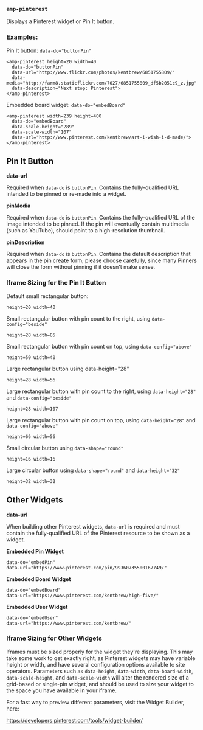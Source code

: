 <!---
Copyright 2015 The AMP HTML Authors.

Licensed under the Apache License, Version 2.0 (the "License");
you may not use this file except in compliance with the License.
You may obtain a copy of the License at

      http://www.apache.org/licenses/LICENSE-2.0

Unless required by applicable law or agreed to in writing, software
distributed under the License is distributed on an "AS-IS" BASIS,
WITHOUT WARRANTIES OR CONDITIONS OF ANY KIND, either express or implied.
See the License for the specific language governing permissions and
limitations under the License.
-->

### <a name=”amp-pinterest”></a> `amp-pinterest`

Displays a Pinterest widget or Pin It button.

### Examples:

Pin It button: `data-do="buttonPin"`

    <amp-pinterest height=20 width=40
      data-do="buttonPin"
      data-url="http://www.flickr.com/photos/kentbrew/6851755809/"
      data-media="http://farm8.staticflickr.com/7027/6851755809_df5b2051c9_z.jpg"
      data-description="Next stop: Pinterest">
    </amp-pinterest>

Embedded board widget: `data-do="embedBoard"`

    <amp-pinterest width=239 height=400
      data-do="embedBoard"
      data-scale-height="289"
      data-scale-width="107"
      data-url="http://www.pinterest.com/kentbrew/art-i-wish-i-d-made/">
    </amp-pinterest>

## Pin It Button

**data-url**

Required when `data-do` is `buttonPin`.  Contains the fully-qualified URL intended to be pinned or re-made into a widget.

**pinMedia**

Required when `data-do` is `buttonPin`.  Contains the fully-qualified URL of the image intended to be pinned. If the pin will eventually contain multimedia (such as YouTube), should point to a high-resolution thumbnail.

**pinDescription**

Required when `data-do` is `buttonPin`.  Contains the default description that appears in the pin create form; please choose carefully, since many Pinners will close the form without pinning if it doesn't make sense.

### Iframe Sizing for the Pin It Button

Default small rectangular button:

    height=20 width=40

Small rectangular button with pin count to the right, using `data-config="beside"`

    height=28 width=85

Small rectangular button with pin count on top, using `data-config="above"`

    height=50 width=40

Large rectangular button using data-height="28"

    height=28 width=56

Large rectangular button with pin count to the right, using `data-height="28"` and `data-config="beside"`

    height=28 width=107

Large rectangular button with pin count on top, using `data-height="28"` and `data-config="above"`

    height=66 width=56

Small circular button using `data-shape="round"`

    height=16 width=16

Large circular button using `data-shape="round"` and `data-height="32"`

    height=32 width=32

## Other Widgets

**data-url**

When building other Pinterest widgets, `data-url` is required and must contain the fully-qualified URL of the Pinterest resource to be shown as a widget.

**Embedded Pin Widget**

    data-do="embedPin"
    data-url="https://www.pinterest.com/pin/99360735500167749/"

**Embedded Board Widget**

    data-do="embedBoard"
    data-url="https://www.pinterest.com/kentbrew/high-five/"

**Embedded User Widget**

    data-do="embedUser"
    data-url="https://www.pinterest.com/kentbrew/"

### Iframe Sizing for Other Widgets

Iframes must be sized properly for the widget they're displaying. This may take some work to get exactly right, as Pinterest widgets may have variable height or width, and have several configuration options available to site operators. Parameters such as `data-height`, `data-width`, `data-board-width`, `data-scale-height`, and `data-scale-width` will alter the rendered size of a grid-based or single-pin widget, and should be used to size your widget to the space you have available in your iframe.

For a fast way to preview different parameters, visit the Widget Builder, here:

https://developers.pinterest.com/tools/widget-builder/
